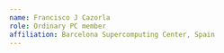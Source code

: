 ```yaml
---
name: Francisco J Cazorla
role: Ordinary PC member 
affiliation: Barcelona Supercomputing Center, Spain
---
```

